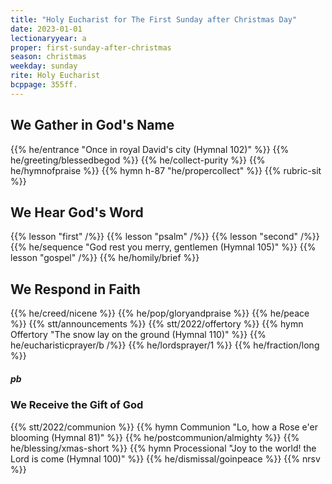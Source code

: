 ```yaml
---
title: "Holy Eucharist for The First Sunday after Christmas Day"
date: 2023-01-01
lectionaryyear: a
proper: first-sunday-after-christmas
season: christmas
weekday: sunday
rite: Holy Eucharist
bcppage: 355ff.
---
```

## We Gather in God's Name
{{% he/entrance "Once in royal David's city (Hymnal 102)" %}}
{{% he/greeting/blessedbegod %}}
{{% he/collect-purity %}}
{{% he/hymnofpraise %}}
{{% hymn h-87 "he/propercollect" %}}
{{% rubric-sit %}}
## We Hear God's Word
{{% lesson "first" /%}}
{{% lesson "psalm" /%}}
{{% lesson "second" /%}}
{{% he/sequence "God rest you merry, gentlemen (Hymnal 105)" %}}
{{% lesson "gospel" /%}}
{{% he/homily/brief %}}
## We Respond in Faith
{{% he/creed/nicene %}}
{{% he/pop/gloryandpraise %}}
{{% he/peace %}}
{{% stt/announcements %}}
{{% stt/2022/offertory %}}
{{% hymn Offertory "The snow lay on the ground (Hymnal 110)" %}}
{{% he/eucharisticprayer/b /%}}
{{% he/lordsprayer/1 %}}
{{% he/fraction/long %}}
##### pb
### We Receive the Gift of God
{{% stt/2022/communion %}}
{{% hymn Communion "Lo, how a Rose e'er blooming (Hymnal 81)" %}}
{{% he/postcommunion/almighty %}}
{{% he/blessing/xmas-short %}}
{{% hymn Processional "Joy to the world! the Lord is come (Hymnal 100)" %}}
{{% he/dismissal/goinpeace %}}
{{% nrsv %}}

